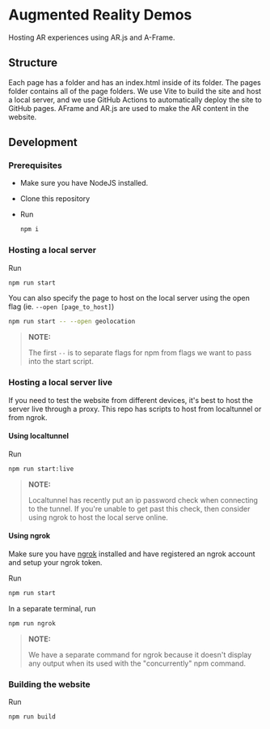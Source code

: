 # Augmented Reality Demos

Hosting AR experiences using AR.js and A-Frame.

## Structure

Each page has a folder and has an index.html inside of its folder. The pages folder contains all of the page folders. We use Vite to build the site and host a local server, and we use GitHub Actions to automatically deploy the site to GitHub pages. AFrame and AR.js are used to make the AR content in the website.

## Development

### Prerequisites

- Make sure you have NodeJS installed.
- Clone this repository
- Run

  ```bash
  npm i
  ```

### Hosting a local server

Run

```bash
npm run start
```

You can also specify the page to host on the local server using the open flag (ie. `--open [page_to_host]`)

```bash
npm run start -- --open geolocation
```

> **NOTE:**
>
> The first `--` is to separate flags for npm from flags we
> want to pass into the start script.

### Hosting a local server live

If you need to test the website from different devices, it's best to host the server live through a proxy. This repo has scripts to host from localtunnel or from ngrok.

#### Using localtunnel

Run

```bash
npm run start:live
```

> **NOTE:**
>
> Localtunnel has recently put an ip password check when connecting to the tunnel.
> If you're unable to get past this check, then consider using ngrok to host the
> local serve online.

#### Using ngrok

Make sure you have [ngrok](https://ngrok.com/product) installed and have registered an ngrok account and setup your ngrok token.

Run

```bash
npm run start
```

In a separate terminal, run

```bash
npm run ngrok
```

> **NOTE:**
>
> We have a separate command for ngrok because it doesn't display any output when its
> used with the "concurrently" npm command.

### Building the website

Run

```bash
npm run build
```
